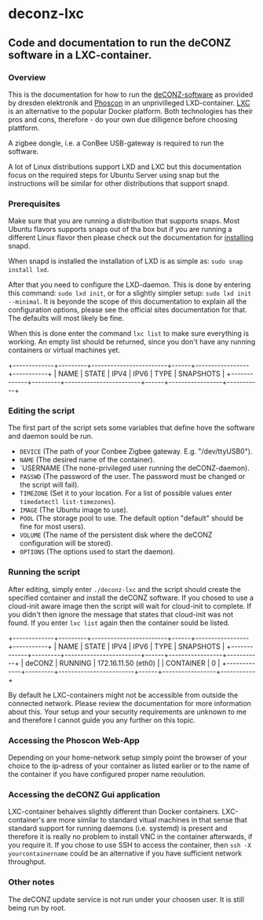# deconz-lxc
## Code and documentation to run the deCONZ software in a LXC-container.

### Overview ###
This is the documentation for how to run the [deCONZ-software](https://www.dresden-elektronik.com/wireless/software/deconz.htm) as provided by dresden elektronik and [Phoscon](phoscon.de) in an unprivilleged LXD-container. [LXC](https://linuxcontainers.org) is an alternative to the popular Docker platform. Both technologies has their pros and cons, therefore - do your own due dilligence before choosing plattform.

A zigbee dongle, i.e. a ConBee USB-gateway is required to run the software.

A lot of Linux distributions support LXD and LXC but this documentation focus on the required steps for Ubuntu Server using snap but the instructions will be similar for other distributions that support snapd.

### Prerequisites ###
Make sure that you are running a distribution that supports snaps. Most Ubuntu flavors supports snaps out of tha box but if you are running a different Linux flavor then please check out the documentation for [installing](https://snapcraft.io/docs/installing-snapd) snapd.

When snapd is installed the installation of LXD is as simple as: `sudo snap install lxd`.

After that you need to configure the LXD-daemon. This is done by entering this command: `sudo lxd init`, or for a slightly simpler setup: `sudo lxd init --minimal`. It is beyonde the scope of this documentation to explain all the configuration options, please see the official sites documentation for that. The defaults will most likely be fine.

When this is done enter the command `lxc list` to make sure everything is working. An empty list should be returned, since you don't have any running containers or virtual machines yet.

+-------------+---------+------------------------+------+-----------------+-----------+
|    NAME     |  STATE  |          IPV4          | IPV6 |      TYPE       | SNAPSHOTS |
+-------------+---------+------------------------+------+-----------------+-----------+

### Editing the script ### 
The first part of the script sets some variables that define hove the software and daemon sould be run.

- `DEVICE` (The path of your Conbee Zigbee gateway. E.g. "/dev/ttyUSB0").  
- `NAME` (The desired name of the container).
- `USERNAME (The none-privileged user running the deCONZ-daemon).
- `PASSWD` (The password of the user. The password must be changed or the script will fail).
- `TIMEZONE` (Set it to your location. For a list of possible values enter `timedatectl list-timezones`).
- `IMAGE` (The Ubuntu image to use).
- `POOL` (The storage pool to use. The default option "default" should be fine for most users).
- `VOLUME` (The name of the persistent disk where the deCONZ configuration will be stored).
- `OPTIONS` (The options used to start the daemon).

### Running the script ###
After editing, simply enter `./deconz-lxc` and the script should create the specified container and install the deCONZ software. If you chosed to use a cloud-init aware image then the script will wait for cloud-init to complete. If you didn't then ignore the message that states that cloud-init was not found. If you enter `lxc list` again then the container sould be listed.

+-------------+---------+------------------------+------+-----------------+-----------+
|    NAME     |  STATE  |          IPV4          | IPV6 |      TYPE       | SNAPSHOTS |
+-------------+---------+------------------------+------+-----------------+-----------+
| deCONZ      | RUNNING | 172.16.11.50 (eth0)    |      | CONTAINER       | 0         |
+-------------+---------+------------------------+------+-----------------+-----------+

By default he LXC-containers might not be accessible from outside the connected network. Please review the documentation for more information about this. Your setup and your security requirements are unknown to me and therefore I cannot guide you any further on this topic.

### Accessing the Phoscon Web-App ###
Depending on your home-network setup simply point the browser of your choice to the ip-adress of your container as listed earlier or to the name of the container if you have configured proper name reoulution.

### Accessing the deCONZ Gui application ###
LXC-container behaives slightly different than Docker containers. LXC-container's are more similar to standard vitual machines in that sense that standard support for running daemons (i.e. systemd) is present and therefore it is really no problem to install VNC in the container afterwards, if you require it. If you chose to use SSH to access the container, then `ssh -X yourcontainername` could be an alternative if you have sufficient network throughput.

### Other notes ###
The deCONZ update service is not run under your choosen user. It is still being run by root.

 
